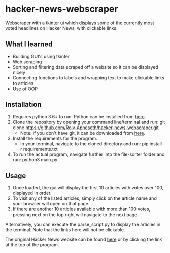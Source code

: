 # hacker-news-webscraper
 Webscraper with a tkinter ui which displays some of the currently most voted headlines on Hacker News, with clickable links.

## What I learned
* Building GUI's using tkinter
* Web scraping
* Sorting and filtering data scraped off a website so it can be displayed nicely
* Connecting functions to labels and wrapping text to make clickable links to articles
* Use of OOP

## Installation
1. Requires python 3.6+ to run. Python can be installed from [here](https://www.python.org/downloads/).
2. Clone the repository by opening your command line/terminal and run: git clone https://github.com/Rolv-Apneseth/hacker-news-webscraper.git
    * Note: if you don't have git, it can be downloaded from [here](https://git-scm.com/downloads).
3. Install the requirements for the program.
    * In your terminal, navigate to the cloned directory and run: pip install -r requirements.txt
4. To run the actual program, navigate further into the file-sorter folder and run: python3 main.py

## Usage
1. Once loaded, the gui will display the first 10 articles with votes over 100, displayed in order.
2. To visit any of the listed articles, simply click on the article name and your browser will open on that page.
3. If there are another 10 articles available with more than 100 votes, pressing next on the top right will navigate to the next page.

Alternatively, you can execute the parse_script.py to display the articles in the terminal. Note that the links here will not be clickable.

The original Hacker News website can be found [here](https://news.ycombinator.com/) or by clicking the link at the top of the program.
